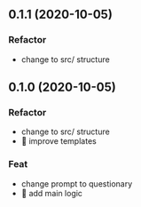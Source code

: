 ## 0.1.1 (2020-10-05)

### Refactor

- change to src/ structure

## 0.1.0 (2020-10-05)

### Refactor

- change to src/ structure
- :lipstick: improve templates

### Feat

- change prompt to questionary
- :rocket: add main logic

